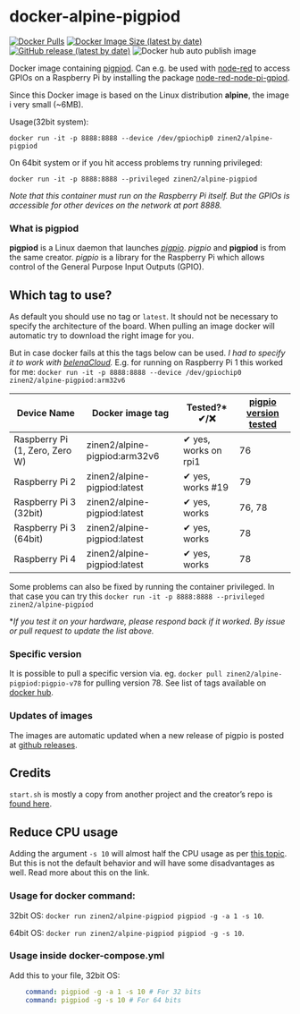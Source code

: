 # docker-alpine-pigpiod 

[![Docker Pulls](https://img.shields.io/docker/pulls/zinen2/alpine-pigpiod)](https://hub.docker.com/r/zinen2/alpine-pigpiod)
[![Docker Image Size (latest by date)](https://img.shields.io/docker/image-size/zinen2/alpine-pigpiod)](https://hub.docker.com/r/zinen2/alpine-pigpiod)
[![GitHub release (latest by date)](https://img.shields.io/github/v/release/joan2937/pigpio?label=pigpio)][pigpio-release]
![Docker hub auto publish image](https://github.com/zinen/docker-alpine-pigpiod/workflows/Docker%20hub%20auto%20publish%20image/badge.svg)

Docker image containing [pigpiod](http://abyz.me.uk/rpi/pigpio/pigpiod.html). 
Can e.g. be used with [node-red](https://nodered.org/) to access GPIOs on a Raspberry Pi by installing the package [node-red-node-pi-gpiod](https://flows.nodered.org/node/node-red-node-pi-gpiod).

Since this Docker image is based on the Linux distribution **alpine**, the image i very small (~6MB).

Usage(32bit system): 

`docker run -it -p 8888:8888 --device /dev/gpiochip0 zinen2/alpine-pigpiod`

On 64bit system or if you hit access problems try running privileged: 

`docker run -it -p 8888:8888 --privileged zinen2/alpine-pigpiod`

*Note that this container must run on the Raspberry Pi itself. But the GPIOs is accessible for other devices on the network at port 8888.*

### What is pigpiod
**pigpiod** is a Linux daemon that launches *[pigpio](http://abyz.me.uk/rpi/pigpio/index.html)*. *pigpio* and **pigpiod** is from the same creator.
*pigpio* is a library for the Raspberry Pi which allows control of the General Purpose Input Outputs (GPIO).

## Which tag to use?
As default you should use no tag or `latest`. It should not be necessary to specify the architecture of the board. When pulling an image docker will automatic try to download the right image for you.

But in case docker fails at this the tags below can be used. *I had to specify it to work with [belenaCloud](https://www.balena.io/cloud).*
E.g. for running on Raspberry Pi 1 this worked for me: `docker run -it -p 8888:8888 --device /dev/gpiochip0 zinen2/alpine-pigpiod:arm32v6`

| Device Name | Docker image tag | Tested?* ✔/❌| [pigpio version tested][pigpio-release] |
| --- | --- | --- | --- |
| Raspberry Pi (1, Zero, Zero W) | zinen2/alpine-pigpiod:arm32v6 | ✔ yes, works on rpi1 | 76 |
| Raspberry Pi 2 | zinen2/alpine-pigpiod:latest | ✔ yes, works #19 | 79 |
| Raspberry Pi 3 (32bit) | zinen2/alpine-pigpiod:latest | ✔ yes, works | 76, 78 |
| Raspberry Pi 3 (64bit) | zinen2/alpine-pigpiod:latest | ✔ yes, works | 78 |
| Raspberry Pi 4 | zinen2/alpine-pigpiod:latest | ✔ yes, works | 78 |

Some problems can also be fixed by running the container privileged. In that case you can try this `docker run -it -p 8888:8888 --privileged zinen2/alpine-pigpiod`

\**If you test it on your hardware, please respond back if it worked. By issue or pull request to update the list above.*

### Specific version
It is possible to pull a specific version via. eg. `docker pull zinen2/alpine-pigpiod:pigpio-v78` for pulling version 78. See list of tags available on [docker hub](https://hub.docker.com/repository/docker/zinen2/alpine-pigpiod/tags).  

### Updates of images
The images are automatic updated when a new release of pigpio is posted at [github releases][pigpio-release].

[64-issue]: https://github.com/joan2937/pigpio/issues/362
[pigpio-release]: https://github.com/joan2937/pigpio/releases

## Credits
`start.sh` is mostly a copy from another project and the creator’s repo is [found here](https://github.com/janvda/balena-node-red).

## Reduce CPU usage
Adding the argument `-s 10` will almost half the CPU usage as per [this topic](https://github.com/joan2937/pigpio/issues/29#issuecomment-151076670). But this is not the default behavior and will have some disadvantages as well. Read more about this on the link. 

### Usage for docker command:

32bit OS: `docker run zinen2/alpine-pigpiod pigpiod -g -a 1 -s 10`. 

64bit OS: `docker run zinen2/alpine-pigpiod pigpiod -g -s 10`. 

### Usage inside docker-compose.yml

Add this to your file, 32bit OS:

```yaml
    command: pigpiod -g -a 1 -s 10 # For 32 bits
    command: pigpiod -g -s 10 # For 64 bits
```

